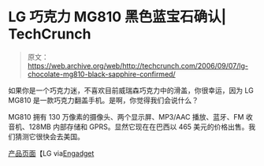 # LG 巧克力 MG810 黑色蓝宝石确认| TechCrunch

> 原文：<https://web.archive.org/web/http://techcrunch.com/2006/09/07/lg-chocolate-mg810-black-sapphire-confirmed/>

如果你是一个巧克力迷，不喜欢目前威瑞森巧克力中的滑盖，你很幸运，因为 LG MG810 是一款巧克力翻盖手机。是啊，你觉得我们会说什么？

MG810 拥有 130 万像素的摄像头、两个显示屏、MP3/AAC 播放、蓝牙、FM 收音机、128MB 内部存储和 GPRS。显然它现在在巴西以 465 美元的价格出售。我们猜测它很快会去美国。

[产品页面](https://web.archive.org/web/20131123002528/http://br.lge.com/md/product/prodcategorylist.do?actType=detail&currPage=1&categoryId=0000060102&parentCategoryId=0000000601&categoryLevel=4&productId=1100000411)【LG via[Engadget](https://web.archive.org/web/20131123002528/http://www.engadget.com/2006/09/07/lgs-black-sapphire-mg810-chocolate-flip-phone-is-real/)